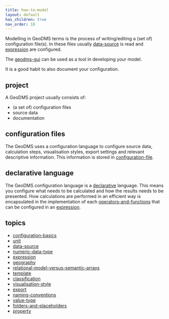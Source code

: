 ```yaml
---
title: how-to-model
layout: default
has_children: true
nav_order: 18
---
```

Modelling in GeoDMS terms is the process of writing/editing a (set of) configuration file(s). 
In these files usually [data-source](data-source) is read and [expression](expression) are configured.

The [geodms-gui](geodms-gui) can be used as a tool in developing your model.

It is a good habit to also document your configuration.

## project

A GeoDMS project usually consists of:
-   (a set of) configuration files
-   source data
-   documentation

## configuration files

The GeoDMS uses a configuration language to configure source data, calculation steps, visualisation styles, export settings and relevant descriptive information. This information is stored in [configuration-file](configuration-file).

## declarative language

The GeoDMS configuration language is a [declarative](https://en.wikipedia.org/wiki/Declarative_programming) language. This means you configure what needs to be calculated and how the results needs to be presented. How calculations are performed in an efficient way is encapsulated in the implementation of each [operators-and-functions](operators-and-functions) that can be configured in an [expression](expression).

## topics
-   [configuration-basics](configuration-basics)
-   [unit](unit)
-   [data-source](data-source)
-   [numeric-data-type](numeric-data-type)
-   [expression](expression)
-   [geography](geography)
-   [relational-model-versus-semantic-arrays](relational-model-versus-semantic-arrays)
-   [template](template)
-   [classification](classification)
-   [visualisation-style](visualisation-style)
-   [export](export)
-   [naming-conventions](naming-conventions)
-   [value-type](value-type)
-   [folders-and-placeholders](folders-and-placeholders)
-   [property](property)
